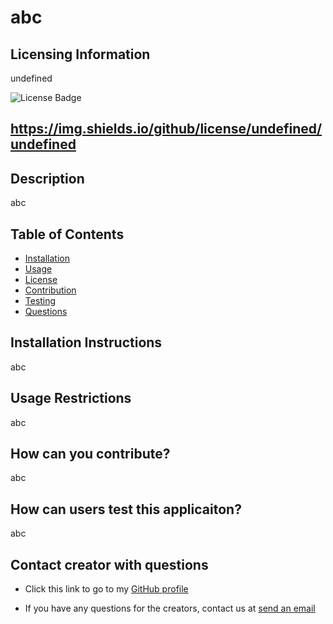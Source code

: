 # abc

  
  ## Licensing Information
  
  undefined
  
  
  ![License Badge](https://img.shields.io/github/license/undefined/undefined)
  
  ## https://img.shields.io/github/license/undefined/undefined

  ## Description

  abc

  ## Table of Contents

  * [Installation](#installation)
  * [Usage](#usage)
  * [License](#license)
  * [Contribution](#contribution)
  * [Testing](#testing)
  * [Questions](#questions)

  ## Installation Instructions

  abc

  ## Usage Restrictions

  abc

  ## How can you contribute?

  abc

  ## How can users test this applicaiton?

  abc

  ## Contact creator with questions

  * Click this link to go to my [GitHub profile](https;//github.com/abc)

  * If you have any questions for the creators, contact us at [send an email](mailto:abc)




